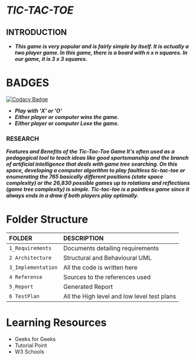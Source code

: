 
# ***TIC-TAC-TOE***
## INTRODUCTION
* ***This game is very popular and is fairly simple by itself. It is actually a two player game. In this game, there is a board with n x n squares. In our game, it is 3 x 3 squares.*** 
# BADGES
[![Codacy Badge](https://app.codacy.com/project/badge/Grade/5ddf8efdd4f6407ead5bb799a8c2ab90)](https://www.codacy.com/gh/katana7436/M1_TicTacToe_GAME/dashboard?utm_source=github.com&amp;utm_medium=referral&amp;utm_content=katana7436/M1_TicTacToe_GAME&amp;utm_campaign=Badge_Grade)

* ***Play with 'X' or 'O'***
* ***Either player or computer wins the game.***
* ***Either player or computer Lose the game.***
### RESEARCH
***Features and Benefits of the Tic-Tac-Toe Game It's often used as a pedagogical tool to teach ideas like good sportsmanship and the branch of artificial intelligence that deals with game tree searching. On this space, developing a computer algorithm to play faultless tic-tac-toe or enumerating the 765 basically different positions (state space complexity) or the 26,830 possible games up to rotations and reflections (game tree complexity) is simple. Tic-tac-toe is a pointless game since it always ends in a draw if both players play optimally.***
# Folder Structure
|FOLDER|DESCRIPTION|
|:-----|:----------|
|`1_Requirements`|Documents detailing requirements|
|`2 Architecture`|Structural and Behavioural UML|
|`3_Implementation`|All the code is written here|
|`4 Reference`|Sources to the references used|
|`5_Report`|Generated Report|
|`6 TestPlan`|All the High level and low level test plans|
# Learning Resources
* Geeks for Geeks
* Tutorial Point
* W3 Schools
